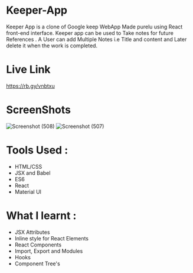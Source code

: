 # Keeper-App
Keeper App is a clone of Google keep WebApp Made purelu using React front-end interface. Keeper app can be used to Take notes for future References . A User can add Multiple Notes i.e Title and content and Later delete it when the work is completed.
# Live Link 
https://rb.gy/vnbtxu
# ScreenShots
![Screenshot (508)](https://user-images.githubusercontent.com/104431269/175694523-8b789783-c9fa-4d61-ac9a-fa8a7be7e8f7.png)
![Screenshot (507)](https://user-images.githubusercontent.com/104431269/175694581-d9e79178-756f-4afb-8db0-9f60b8d74651.png)

# Tools Used :
- HTML/CSS
- JSX and Babel
- ES6
- React
- Material UI
# What I learnt :
- JSX Attributes
- Inline style for React Elements
- React Components
- Import, Export and Modules
- Hooks
- Component Tree's

